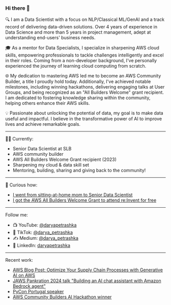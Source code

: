 ### Hi there 👋

🔍 I am a Data Scientist with a focus on NLP/Classical ML/GenAI and a track record of delivering data-driven solutions. Over 4 years of experience in Data Science and more than 5 years in project management, adept at understanding end-users' business needs.

🎓 As a mentor for Data Specialists, I specialize in sharpening AWS cloud skills, empowering professionals to tackle challenges intelligently and excel in their roles. Coming from a non-developer background, I've personally experienced the journey of learning cloud computing from scratch.

🌐 My dedication to mastering AWS led me to become an AWS Community Builder, a title I proudly hold today. Additionally, I've achieved notable milestones, including winning hackathons, delivering engaging talks at User Groups, and being recognized as an "All Builders Welcome" grant recipient.
I am dedicated to fostering knowledge sharing within the community, helping others enhance their AWS skills.

💡 Passionate about unlocking the potential of data, my goal is to make data useful and impactful. I believe in the transformative power of AI to improve lives and achieve remarkable goals.

----------------------------------------------------------------------------------------
👩‍💻 Currently:
- Senior Data Scientist at SLB
- AWS community builder
- AWS All Builders Welcome Grant recipient (2023)
- Sharpening my cloud & data skill set
- Mentoring, building, sharing and giving back to the community!

----------------------------------------------------------------------------------------
🤔 Curious how:

- [I went from sitting-at-home mom to Senior Data Scientist](https://community.aws/content/2fSeNg9i4tnvmVz7twxmnppCwNS/from-sitting-at-home-mom-to-data-scientist)
- [I got the AWS All Builders Welcome Grant to attend re:Invent for free](https://community.aws/content/2iga3e457iDcDlNjJxlA7XOH7eo/all-builders-welcome-grant-attend-aws-re-invent-for-free)

----------------------------------------------------------------------------------------
Follow me:
- 📺 YouTube: [@daryapetrashka](https://www.youtube.com/@daryapetrashka)  
- 📱 TikTok: [@darya_petrashka](https://www.tiktok.com/@darya_petrashka?lang=el-GR) 
- ✍ Medium: [@darya_petrashka](https://medium.com/@darya_petrashka) 
- 💼 LinkedIn: [daryapetrashka](https://www.linkedin.com/in/daryapetrashka/) 

----------------------------------------------------------------------------------------
Recent work:

- [AWS Blog Post: Optimize Your Supply Chain Processes with Generative AI on AWS](https://aws.amazon.com/blogs/industries/optimize-your-supply-chain-processes-with-generative-ai-on-aws/)
- [JAWS Pankration 2024 talk "Building an AI chat assistant with Amazon Bedrock agent"](https://jawspankration2024.jaws-ug.jp/en/timetable/TT-49/)
- [PyCon Portugal speaker](https://pretalx.evolutio.pt/pycon-pt-2023/speaker/MQF8UQ/)
- [AWS Community Builders AI Hackathon winner](https://dev.to/aws-builders/language-whisperer-aiml-transformer-tools-hackathon-i9a)
